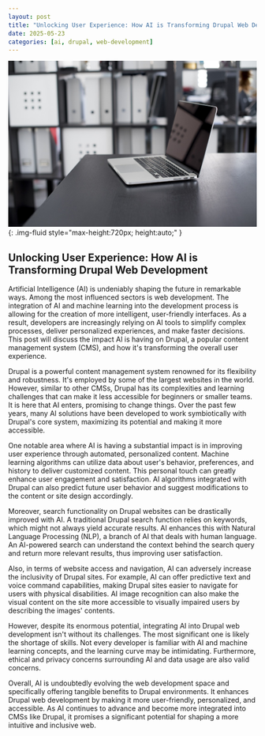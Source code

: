 ```yaml
---
layout: post
title: "Unlocking User Experience: How AI is Transforming Drupal Web Development"
date: 2025-05-23
categories: [ai, drupal, web-development]
---
```


![Image](/assets/g26c1e086abda4fe320b2d00b46cec6b5b35fefd195722330dae8f9d15dc1f26e773ee49e02029f67f2f9d8a49ba1888ccf2caef6db4438c5d0c64e31f9250d98_1280.jpg){: .img-fluid style="max-height:720px; height:auto;" }

## Unlocking User Experience: How AI is Transforming Drupal Web Development 

Artificial Intelligence (AI) is undeniably shaping the future in remarkable ways. Among the most influenced sectors is web development. The integration of AI and machine learning into the development process is allowing for the creation of more intelligent, user-friendly interfaces. As a result, developers are increasingly relying on AI tools to simplify complex processes, deliver personalized experiences, and make faster decisions. This post will discuss the impact AI is having on Drupal, a popular content management system (CMS), and how it's transforming the overall user experience.

Drupal is a powerful content management system renowned for its flexibility and robustness. It's employed by some of the largest websites in the world. However, similar to other CMSs, Drupal has its complexities and learning challenges that can make it less accessible for beginners or smaller teams. It is here that AI enters, promising to change things. Over the past few years, many AI solutions have been developed to work symbiotically with Drupal's core system, maximizing its potential and making it more accessible.

One notable area where AI is having a substantial impact is in improving user experience through automated, personalized content. Machine learning algorithms can utilize data about user's behavior, preferences, and history to deliver customized content. This personal touch can greatly enhance user engagement and satisfaction. AI algorithms integrated with Drupal can also predict future user behavior and suggest modifications to the content or site design accordingly.

Moreover, search functionality on Drupal websites can be drastically improved with AI. A traditional Drupal search function relies on keywords, which might not always yield accurate results. AI enhances this with Natural Language Processing (NLP), a branch of AI that deals with human language. An AI-powered search can understand the context behind the search query and return more relevant results, thus improving user satisfaction.

Also, in terms of website access and navigation, AI can adversely increase the inclusivity of Drupal sites. For example, AI can offer predictive text and voice command capabilities, making Drupal sites easier to navigate for users with physical disabilities. AI image recognition can also make the visual content on the site more accessible to visually impaired users by describing the images' contents.

However, despite its enormous potential, integrating AI into Drupal web development isn't without its challenges. The most significant one is likely the shortage of skills. Not every developer is familiar with AI and machine learning concepts, and the learning curve may be intimidating. Furthermore, ethical and privacy concerns surrounding AI and data usage are also valid concerns. 

Overall, AI is undoubtedly evolving the web development space and specifically offering tangible benefits to Drupal environments. It enhances Drupal web development by making it more user-friendly, personalized, and accessible. As AI continues to advance and become more integrated into CMSs like Drupal, it promises a significant potential for shaping a more intuitive and inclusive web.

